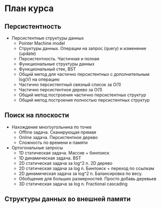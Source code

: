 # План курса

## Персистентность

* Персистентные структуры данных
	* Pointer Machine model
	* Структуры данных. Операции на запрос (query) и изменение (update)
	* Персистентность. Частичная и полная
	* Функциональные структуры данных
	* Функциональный стек, BST
	* Общий метод для частично персистентных с дополнительным log(V) на операцию
	* Частично персистентный связный список за O(1)
	* Частично персистентное дерево за O(1)
	* Общий метод построения частично персистентных структур
	* Общий метод построения полностью персистентных структур

## Поиск на плоскости

* Нахождение многоугольника по точке
	* Offline задача. Сканирующая прямая
	* Online задача. Персистентное дерево
	* Сложность по времени и памяти
* Ортогональные запросы
	* 1D статическая задача. Массив + бинпоиск
	* 1D динамическая задача. BST
	* 2D статическая задача за log^2 n. 2D дерево
	* 2D статическая задача за log n. Бинпоиск + переход по ссылкам
	* 2D динамическая задача за log^2 n. Балансировка по весу.
	* Обобщение для больших размерностей. Просто добавь деревьев
	* 3D статическая задача за log n. Fractional cascading

## Структуры данных во внешней памяти

